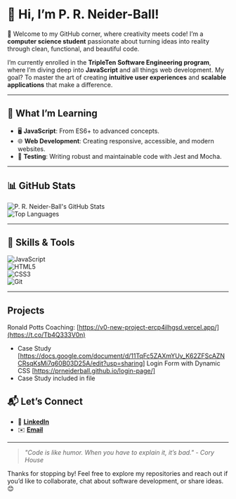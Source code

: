 # 👋 Hi, I’m **P. R. Neider-Ball!**

🌟 Welcome to my GitHub corner, where creativity meets code! I’m a **computer science student** passionate about turning ideas into reality through clean, functional, and beautiful code.

I’m currently enrolled in the **TripleTen Software Engineering program**, where I’m diving deep into **JavaScript** and all things web development. My goal? To master the art of creating **intuitive user experiences** and **scalable applications** that make a difference.

---

## 🌱 **What I’m Learning**
- 🖥️ **JavaScript**: From ES6+ to advanced concepts.
- 🌐 **Web Development**: Creating responsive, accessible, and modern websites.
- 🧪 **Testing**: Writing robust and maintainable code with Jest and Mocha.

---

## 📊 **GitHub Stats**

![P. R. Neider-Ball's GitHub Stats](https://github-readme-stats.vercel.app/api?username=prneiderball&show_icons=true&theme=radical)  
![Top Languages](https://github-readme-stats.vercel.app/api/top-langs/?username=prneiderball&layout=compact&theme=radical)  

---

## 🎯 **Skills & Tools**

![JavaScript](https://img.shields.io/badge/JavaScript-ES6+-yellow)  
![HTML5](https://img.shields.io/badge/HTML5-orange)  
![CSS3](https://img.shields.io/badge/CSS3-blue)  
![Git](https://img.shields.io/badge/Git-version--control-red)

---

## **Projects**
Ronald Potts Coaching: [https://v0-new-project-ercp4ilhgsd.vercel.app/](https://t.co/Tb4Q333V0n)
 - Case Study [https://docs.google.com/document/d/11TqFc5ZAXmYUv_K62ZFScAZNCRsqKsMi7q60B03D25A/edit?usp=sharing]
Login Form with Dynamic CSS [https://prneiderball.github.io/login-page/]
 - Case Study included in file

## 📬 **Let’s Connect**

- 🌟 [**LinkedIn**](https://www.linkedin.com/in/phillip-neider-ball-6372581ab/)  
- ✉️ [**Email**](mailto:neiderballgroup@gmail.com)  

---

> *"Code is like humor. When you have to explain it, it’s bad." - Cory House*  

Thanks for stopping by! Feel free to explore my repositories and reach out if you’d like to collaborate, chat about software development, or share ideas. 😊
